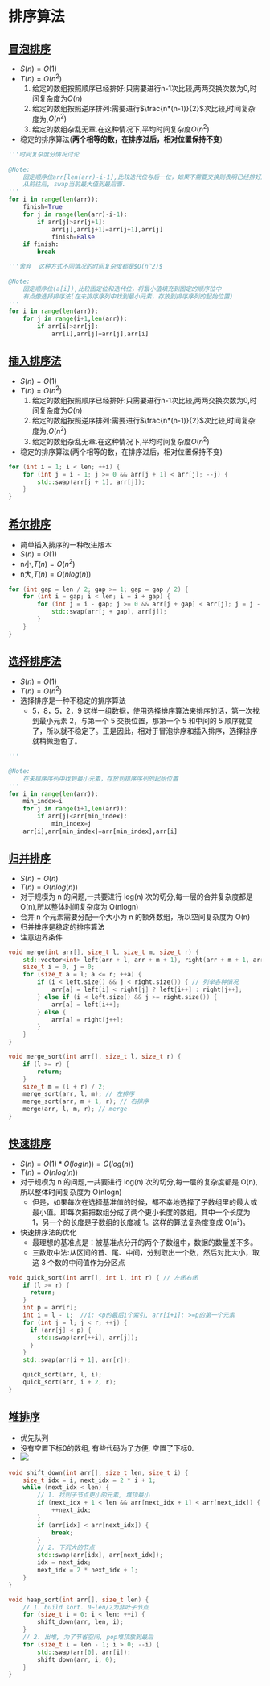 # 排序算法
## [冒泡排序](bubble_sort.py)
- $S(n)=O(1)$
- $T(n)=O(n^2)$
  1. 给定的数组按照顺序已经排好:只需要进行n-1次比较,两两交换次数为0,时间复杂度为$O(n)$
  2. 给定的数组按照逆序排列:需要进行$\frac{n*(n-1)}{2}$次比较,时间复杂度为,$O(n^2)$
  3. 给定的数组杂乱无章.在这种情况下,平均时间复杂度$O(n^2)$
- 稳定的排序算法(**两个相等的数，在排序过后，相对位置保持不变**)
```python
'''时间复杂度分情况讨论
        
@Note:
    固定顺序位arr[len(arr)-i-1],比较迭代位与后一位，如果不需要交换则表明已经排好序，将最大值填充到固定的顺序位中
    从前往后, swap当前最大值到最后面.
'''
for i in range(len(arr)):
    finish=True
    for j in range(len(arr)-i-1):
        if arr[j]>arr[j+1]:
            arr[j],arr[j+1]=arr[j+1],arr[j]
            finish=False
    if finish:
        break
```

``` python
'''舍弃  这种方式不同情况的时间复杂度都是$O(n^2)$
        
@Note:
    固定顺序位(a[i]),比较固定位和迭代位，将最小值填充到固定的顺序位中
    有点像选择排序法(在未排序序列中找到最小元素，存放到排序序列的起始位置)
'''
for i in range(len(arr)):
    for j in range(i+1,len(arr)):
        if arr[i]>arr[j]:
            arr[i],arr[j]=arr[j],arr[i]
```

## [插入排序法](insert_sort.cpp)
- $S(n)=O(1)$
- $T(n)=O(n^2)$
  1. 给定的数组按照顺序已经排好:只需要进行n-1次比较,两两交换次数为0,时间复杂度为$O(n)$
  2. 给定的数组按照逆序排列:需要进行$\frac{n*(n-1)}{2}$次比较,时间复杂度为,$O(n^2)$
  3. 给定的数组杂乱无章.在这种情况下,平均时间复杂度$O(n^2)$
- 稳定的排序算法(两个相等的数，在排序过后，相对位置保持不变)
```c++
for (int i = 1; i < len; ++i) {
    for (int j = i - 1; j >= 0 && arr[j + 1] < arr[j]; --j) {
        std::swap(arr[j + 1], arr[j]);
    }
}
```

## [希尔排序](shell_sort.cpp)
- 简单插入排序的一种改进版本
- $S(n)=O(1)$
- n小,$T(n)=O(n^2)$
- n大,$T(n)=O(nlog(n))$

```c++
for (int gap = len / 2; gap >= 1; gap = gap / 2) {
    for (int i = gap; i < len; i = i + gap) {
        for (int j = i - gap; j >= 0 && arr[j + gap] < arr[j]; j = j - gap) {
            std::swap(arr[j + gap], arr[j]);
        }
    }
}
```

## [选择排序法](select_sort.py)
- $S(n)=O(1)$
- $T(n)=O(n^2)$
- 选择排序是一种不稳定的排序算法
  -  5，8，5，2，9 这样一组数据，使用选择排序算法来排序的话，第一次找到最小元素 2，与第一个 5 交换位置，那第一个 5 和中间的 5 顺序就变了，所以就不稳定了。正是因此，相对于冒泡排序和插入排序，选择排序就稍微逊色了。

```python
'''
        
@Note:
    在未排序序列中找到最小元素，存放到排序序列的起始位置
'''
for i in range(len(arr)):
    min_index=i
    for j in range(i+1,len(arr)):
        if arr[j]<arr[min_index]:
            min_index=j
    arr[i],arr[min_index]=arr[min_index],arr[i]
```

## [归并排序](merge_sort.cpp)
- $S(n)=O(n)$
- $T(n)=O(nlog(n))$
- 对于规模为 n 的问题,一共要进行 log(n) 次的切分,每一层的合并复杂度都是 O(n),所以整体时间复杂度为 O(nlogn)
- 合并 n 个元素需要分配一个大小为 n 的额外数组，所以空间复杂度为 O(n)
- 归并排序是稳定的排序算法
- 注意边界条件
```c++
void merge(int arr[], size_t l, size_t m, size_t r) {
    std::vector<int> left(arr + l, arr + m + 1), right(arr + m + 1, arr + r + 1); // 注意m+1, 左闭右开
    size_t i = 0, j = 0;
    for (size_t a = l; a <= r; ++a) {
        if (i < left.size() && j < right.size()) { // 列举各种情况
            arr[a] = left[i] < right[j] ? left[i++] : right[j++]; 
        } else if (i < left.size() && j >= right.size()) {
            arr[a] = left[i++];
        } else {
            arr[a] = right[j++];
        }
    }
}

void merge_sort(int arr[], size_t l, size_t r) {
    if (l >= r) {
        return;
    }
    size_t m = (l + r) / 2;
    merge_sort(arr, l, m); // 左排序
    merge_sort(arr, m + 1, r); // 右排序
    merge(arr, l, m, r); // merge
}
```

## [快速排序](quick_sort.cpp)
- $S(n)=O(1)*O(log(n))=O(log(n))$
- $T(n)=O(nlog(n))$
- 对于规模为 n 的问题,一共要进行 log(n) 次的切分,每一层的复杂度都是 O(n),所以整体时间复杂度为 O(nlogn)
  - 但是，如果每次在选择基准值的时候，都不幸地选择了子数组里的最大或最小值。即每次把把数组分成了两个更小长度的数组，其中一个长度为 1，另一个的长度是子数组的长度减 1。这样的算法复杂度变成 O(n²)。
- 快速排序法的优化
  - 最理想的基准点是：被基准点分开的两个子数组中，数据的数量差不多。
  - 三数取中法:从区间的首、尾、中间，分别取出一个数，然后对比大小，取这 3 个数的中间值作为分区点
```c++
void quick_sort(int arr[], int l, int r) { // 左闭右闭
    if (l >= r) {
      return;
    }
    int p = arr[r];
    int i = l - 1;  //i: <p的最后1个索引, arr[i+1]: >=p的第一个元素
    for (int j = l; j < r; ++j) {
      if (arr[j] < p) {
        std::swap(arr[++i], arr[j]);
      }
    }
    std::swap(arr[i + 1], arr[r]);

    quick_sort(arr, l, i);
    quick_sort(arr, i + 2, r);
}
```

## [堆排序](heap_sort.cpp)
- 优先队列
- 没有空置下标0的数组, 有些代码为了方便, 空置了下标0.
- ![](imgs/堆.png)
```c++
void shift_down(int arr[], size_t len, size_t i) {
    size_t idx = i, next_idx = 2 * i + 1;
    while (next_idx < len) {
        // 1. 找到子节点更小的元素, 堆顶最小
        if (next_idx + 1 < len && arr[next_idx + 1] < arr[next_idx]) {
            ++next_idx;
        }
        if (arr[idx] < arr[next_idx]) {
            break;
        }
        // 2. 下沉大的节点
        std::swap(arr[idx], arr[next_idx]);
        idx = next_idx;
        next_idx = 2 * next_idx + 1;
    }
}

void heap_sort(int arr[], size_t len) {
    // 1. build sort. 0~len/2为非叶子节点
    for (size_t i = 0; i < len; ++i) {
        shift_down(arr, len, i);
    }
    // 2. 出堆, 为了节省空间, pop堆顶放到最后
    for (size_t i = len - 1; i > 0; --i) {
        std::swap(arr[0], arr[i]);
        shift_down(arr, i, 0);
    }
}
```
